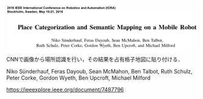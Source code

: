 ![論文](https://github.com/soraKING44/survey_paper/blob/images/semantic_mapping/indoor/Place%20categorization%20and%20semantic%20mapping%20on%20a%20mobile%20robot.png)

CNNで画像から場所認識を行い，その結果を占有格子地図に貼り付ける．

Niko Sünderhauf, Feras Dayoub, Sean McMahon, Ben Talbot, Ruth Schulz, Peter Corke, Gordon Wyeth, Ben Upcroft, Michael Milford

https://ieeexplore.ieee.org/document/7487796

